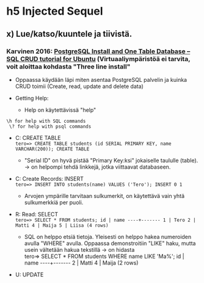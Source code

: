 # h5 Injected Sequel

## x) Lue/katso/kuuntele ja tiivistä.

### Karvinen 2016: [PostgreSQL Install and One Table Database – SQL CRUD tutorial for Ubuntu](https://terokarvinen.com/2016/03/05/postgresql-install-and-one-table-database-sql-crud-tutorial-for-ubuntu/) (Virtuaaliympäristöä ei tarvita, voit aloittaa kohdasta "Three line install"

- Oppaassa käydään läpi miten asentaa PostgreSQL palvelin ja kuinka CRUD toimii (Create, read, update and delete data)

- Getting Help:
  - Help on käytettävissä "help"

`\h for help with SQL commands`<br>
` \? for help with psql commands`

- C: CREATE TABLE<br>
    `tero=> CREATE TABLE students (id SERIAL PRIMARY KEY, name VARCHAR(200));
CREATE TABLE`

  - "Serial ID" on hyvä pistää "Primary Key:ksi" jokaiselle taululle (table). -> on helpompi tehdä linkkejä, jotka viittaavat databaseen.
  

- C: Create Records: INSERT<br>
  `tero=> INSERT INTO students(name) VALUES ('Tero');
INSERT 0 1`<br>
  - Arvojen ympärille tarvitaan sulkumerkit, on käytettävä vain yhtä sulkumerkkiä per puoli.


- R: Read: SELECT<br>
`tero=> SELECT * FROM students;
 id | name
----+-------
 1 | Tero
 2 | Matti
 4 | Maija
 5 | Liisa
(4 rows)`
  - SQL on helppo etsiä tietoja. Yleisesti on helppo hakea numeroiden avulla "WHERE" avulla. Oppaassa demonstroitiin "LIKE" haku, mutta usein vältetään hakua tekstillä -> on hidasta<br>
tero=> SELECT * FROM students WHERE name LIKE 'Ma%';
 id | name
----+-------
 2 | Matti
 4 | Maija
(2 rows)


- U: UPDATE



